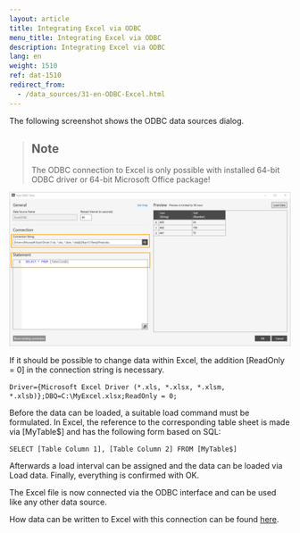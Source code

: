 ```yaml
---
layout: article
title: Integrating Excel via ODBC
menu_title: Integrating Excel via ODBC
description: Integrating Excel via ODBC
lang: en
weight: 1510
ref: dat-1510
redirect_from:
  - /data_sources/31-en-ODBC-Excel.html
---
```

The following screenshot shows the ODBC data sources dialog.

> ## Note
> The ODBC connection to Excel is only possible with installed 64-bit ODBC driver or 64-bit Microsoft Office package!

![ODBC login screen](/assets/images/data-sources/odbc-excel/odbc_form.png)

If it should be possible to change data within Excel, the addition [ReadOnly = 0] in the connection string is necessary.

```
Driver={Microsoft Excel Driver (*.xls, *.xlsx, *.xlsm, *.xlsb)};DBQ=C:\MyExcel.xlsx;ReadOnly = 0;
```


Before the data can be loaded, a suitable load command must be formulated. In Excel, the reference to the corresponding table sheet is made via [MyTable$] and has the following form based on SQL:

```
SELECT [Table Column 1], [Table Column 2] FROM [MyTable$]
```

Afterwards a load interval can be assigned and the data can be loaded via Load data. Finally, everything is confirmed with OK.

The Excel file is now connected via the ODBC interface and can be used like any other data source.

How data can be written to Excel with this connection can be found [here](https://templates.peakboard.com/Script-Example-Writing-To-Excel/index).
